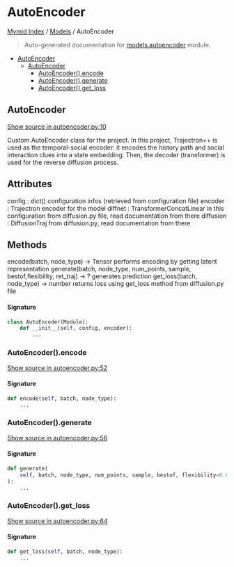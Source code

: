 # AutoEncoder

[Mymid Index](../README.md#mymid-index) /
[Models](./index.md#models) /
AutoEncoder

> Auto-generated documentation for [models.autoencoder](https://github.com/enricobu96/myMID/blob/main/models/autoencoder.py) module.

- [AutoEncoder](#autoencoder)
  - [AutoEncoder](#autoencoder-1)
    - [AutoEncoder().encode](#autoencoder()encode)
    - [AutoEncoder().generate](#autoencoder()generate)
    - [AutoEncoder().get_loss](#autoencoder()get_loss)

## AutoEncoder

[Show source in autoencoder.py:10](https://github.com/enricobu96/myMID/blob/main/models/autoencoder.py#L10)

Custom AutoEncoder class for the project. In this project, Trajectron++ is used as the temporal-social encoder:
it encodes the history path and social interaction clues into a state embedding. Then, the decoder (transformer)
is used for the reverse diffusion process.

Attributes
----------
config : dict()
    configuration infos (retrieved from configuration file)
encoder : Trajectron
    encoder for the model
diffnet : TransformerConcatLinear in this configuration
    from diffusion.py file, read documentation from there
diffusion : DiffusionTraj
    from diffusion.py, read documentation from there

Methods
-------
encode(batch, node_type) -> Tensor
    performs encoding by getting latent representation
generate(batch, node_type, num_points, sample, bestof,flexibility, ret_traj) -> ?
    generates prediction
get_loss(batch, node_type) -> number
    returns loss using get_loss method from diffusion.py file

#### Signature

```python
class AutoEncoder(Module):
    def __init__(self, config, encoder):
        ...
```

### AutoEncoder().encode

[Show source in autoencoder.py:52](https://github.com/enricobu96/myMID/blob/main/models/autoencoder.py#L52)

#### Signature

```python
def encode(self, batch, node_type):
    ...
```

### AutoEncoder().generate

[Show source in autoencoder.py:56](https://github.com/enricobu96/myMID/blob/main/models/autoencoder.py#L56)

#### Signature

```python
def generate(
    self, batch, node_type, num_points, sample, bestof, flexibility=0.0, ret_traj=False
):
    ...
```

### AutoEncoder().get_loss

[Show source in autoencoder.py:64](https://github.com/enricobu96/myMID/blob/main/models/autoencoder.py#L64)

#### Signature

```python
def get_loss(self, batch, node_type):
    ...
```


